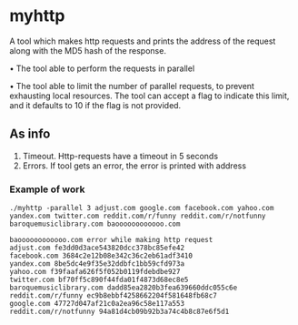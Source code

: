 # myhttp

A tool which makes http requests and prints the address of the request along with the
MD5 hash of the response.

• The tool able to perform the requests in parallel

• The tool able to limit the number of parallel requests, to prevent exhausting local resources.
The tool can accept a flag to indicate this limit, and it defaults to 10 if the flag is not provided.

## As info

1) Timeout. Http-requests have a timeout in 5 seconds
2) Errors. If tool gets an error, the error is printed with address

### Example of work

```shell
./myhttp -parallel 3 adjust.com google.com facebook.com yahoo.com yandex.com twitter.com reddit.com/r/funny reddit.com/r/notfunny baroquemusiclibrary.com baoooooooooooo.com
```
```
baoooooooooooo.com error while making http request
adjust.com fe3dd0d3ace543820dcc378bc85efe42
facebook.com 3684c2e12b08e342c36c2eb61adf3410
yandex.com 8be5dc4e9f35e32ddbfc1bb59cfd973a
yahoo.com f39faafa626f5f052b0119fdebdbe927
twitter.com bf70ff5c890f44fda01f4873d68ec8e5
baroquemusiclibrary.com dadd85ea2820b3fea639660ddc055c6e
reddit.com/r/funny ec9b8ebbf4258662204f581648fb68c7
google.com 47727d047af21c0a2ea96c58e117a553
reddit.com/r/notfunny 94a81d4cb09b92b3a74c4b8c87e6f5d1
```